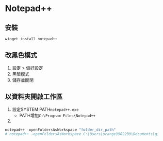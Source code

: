 # Notepad++

## 安裝
```ps1
winget install notepad++
```

## 改黑色模式
1. 設定 > 偏好設定
2. 黑暗模式
3. 儲存並關閉

## 以資料夾開啟工作區
1. 設定SYSTEM PATH`notepad++.exe`
    * PATH增加`C:\Program Files\Notepad++`
2. 

```ps1
notepad++ -openFoldersAsWorkspace "folder_dir_path"
# notepad++ -openFoldersAsWorkspace C:\Users\orange9982239\Documents\github.com\Note\APP
```